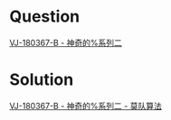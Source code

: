 # Question
[VJ-180367-B - 神奇的%系列二](./Question.md "神奇的%系列二")

# Solution
[VJ-180367-B - 神奇的%系列二 - 莫队算法](https://donny-hikari.github.io/stream/framework.html?type=posts&year=2017&article=654430)